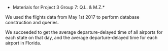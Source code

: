 * Materials for Project 3 Group 7: Q.L. & M.Z.*

We used the flights data from May 1st 2017 to perform database construction and queries.


We succeeded to get the average departure-delayed time of all airports for each state on that day, and the average departure-delayed time for each airport in Florida.
